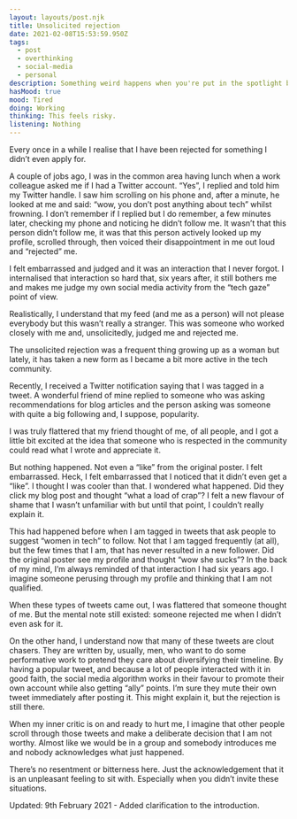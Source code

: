 ```yaml
---	
layout: layouts/post.njk	
title: Unsolicited rejection	
date: 2021-02-08T15:53:59.950Z	
tags:	
  - post	
  - overthinking	
  - social-media	
  - personal	
description: Something weird happens when you're put in the spotlight but no one cares.	
hasMood: true	
mood: Tired	
doing: Working	
thinking: This feels risky.	
listening: Nothing	
---	
```


Every once in a while I realise that I have been rejected for something I didn’t even apply for. 

A couple of jobs ago, I was in the common area having lunch when a work colleague asked me if I had a Twitter account. “Yes”, I replied and told him my Twitter handle. I saw him scrolling on his phone and, after a minute, he looked at me and said: “wow, you don’t post anything about tech” whilst frowning. I don’t remember if I replied but I do remember, a few minutes later, checking my phone and noticing he didn’t follow me. It wasn’t that this person didn’t follow me, it was that this person actively looked up my profile, scrolled through, then voiced their disappointment in me out loud and “rejected” me. 

I felt embarrassed and judged and it was an interaction that I never forgot. I internalised that interaction so hard that, six years after, it still bothers me and makes me judge my own social media activity from the “tech gaze” point of view.

Realistically, I understand that my feed (and me as a person) will not please everybody but this wasn’t really a stranger. This was someone who worked closely with me and, unsolicitedly, judged me and rejected me.

The unsolicited rejection was a frequent thing growing up as a woman but lately, it has taken a new form as I became a bit more active in the tech community. 

Recently, I received a Twitter notification saying that I was tagged in a tweet. A wonderful friend of mine replied to someone who was asking recommendations for blog articles and the person asking was someone with quite a big following and, I suppose, popularity. 

I was truly flattered that my friend thought of me, of all people, and I got a little bit excited at the idea that someone who is respected in the community could read what I wrote and appreciate it. 

But nothing happened. Not even a “like” from the original poster. I felt embarrassed. Heck, I felt embarrassed that I noticed that it didn’t even get a “like”. I thought I was cooler than that. I wondered what happened. Did they click my blog post and thought “what a load of crap”? I felt a new flavour of shame that I wasn’t unfamiliar with but until that point, I couldn’t really explain it.

This had happened before when I am tagged in tweets that ask people to suggest “women in tech” to follow. Not that I am tagged frequently (at all), but the few times that I am, that has never resulted in a new follower. Did the original poster see my profile and thought “wow she sucks”? In the back of my mind, I’m always reminded of that interaction I had six years ago. I imagine someone perusing through my profile and thinking that I am not qualified.

When these types of tweets came out, I was flattered that someone thought of me. But the mental note still existed: someone rejected me when I didn’t even ask for it.

On the other hand, I understand now that many of these tweets are clout chasers. They are written by, usually, men, who want to do some performative work to pretend they care about diversifying their timeline. By having a popular tweet, and because a lot of people interacted with it in good faith, the social media algorithm works in their favour to promote their own account while also getting “ally” points. I’m sure they mute their own tweet immediately after posting it. This might explain it, but the rejection is still there.

When my inner critic is on and ready to hurt me, I imagine that other people scroll through those tweets and make a deliberate decision that I am not worthy. Almost like we would be in a group and somebody introduces me and nobody acknowledges what just happened.

There’s no resentment or bitterness here. Just the acknowledgement that it is an unpleasant feeling to sit with. Especially when you didn’t invite these situations.

Updated: 9th February 2021 - Added clarification to the introduction.
